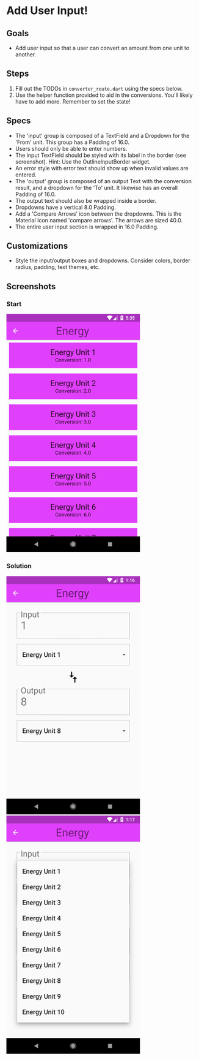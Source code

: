 # Add User Input!

## Goals
- Add user input so that a user can convert an amount from one unit to another.

## Steps
 1. Fill out the TODOs in `converter_route.dart` using the specs below.
 2. Use the helper function provided to aid in the conversions. You'll likely have to add more. Remember to set the state!

## Specs
 - The 'input' group is composed of a TextField and a Dropdown for the 'From' unit. This group has a Padding of 16.0.
 - Users should only be able to enter numbers.
 - The input TextField should be styled with its label in the border (see screenshot). Hint: Use the OutlineInputBorder widget.
 - An error style with error text should show up when invalid values are entered.
 - The 'output' group is composed of an output Text with the conversion result, and a dropdown for the 'To' unit. It likewise has an overall Padding of 16.0.
 - The output text should also be wrapped inside a border.
 - Dropdowns have a vertical 8.0 Padding.
 - Add a 'Compare Arrows' icon between the dropdowns. This is the Material Icon named 'compare arrows'. The arrows are sized 40.0.
 - The entire user input section is wrapped in 16.0 Padding.

## Customizations
 - Style the input/output boxes and dropdowns. Consider colors, border radius, padding, text themes, etc.

## Screenshots

### Start
<img src='../../screenshots/06_input.png' width='350'>

### Solution
<img src='../../screenshots/06_input_2.png' width='350'><img src='../../screenshots/06_input_3.png' width='350'>
